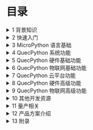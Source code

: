 # 目录

<details>
  <summary>1 背景知识</summary>

- [1.1 物联网和低代码开发](./background/iot-and-low-code.md)

- [1.2 无线通信模块简介](./background/wireless-modules.md)

- [1.3 QuecPython 简介](./background/about-qpy.md)

- [1.4 硬件选型](./background/selection-guide.md)

  </details>

<details>
  <summary>2 快速入门</summary>

- [2.1 准备工作](./quick-start/preparation.md)

- [2.2 上电与连接](./quick-start/boot-and-connect.md)

- [2.3 固件烧录](./quick-start/burn-firmware.md)

- [2.4 QPYcom 基本操作](./quick-start/qpycom-basic.md)

  </details>

<details>
  <summary>3 MicroPython 语言基础</summary>

- [3.1 基本语法规则](./mpy-syntax/rules.md)

- [3.2 变量和运算](./mpy-syntax/vars-and-ops.md)

- [3.3 程序流程控制](./mpy-syntax/flow-control.md)

- [3.4 常用容器类型](./mpy-syntax/containers.md)

- [3.5 函数](./mpy-syntax/functions.md)

  </details>

<details>
  <summary>4 QuecPython 系统功能</summary>

- [4.1 系统信息](./os/os-info.md)

- [4.2 日志功能](./os/log.md)

- [4.3 文件管理](./os/files.md)

- [4.4 时间功能](./os/time.md)

- [4.5 数据格式转换](./os/data-formattng.md)

- [4.6 电源管理](./os/power.md)

- [4.7 内存管理](./os/ram.md)

- [4.8 多线程](./os/threads.md)

  </details>

<details>
  <summary>5 QuecPython 硬件基础功能</summary>

- [5.1 GPIO](./hardware-basic/gpio.md)

- [5.2 外部中断](./hardware-basic/extint.md)

- [5.3 串口](./hardware-basic/uart.md)

- [5.4 I2C](./hardware-basic/i2c.md)

- [5.5 SPI](./hardware-basic/spi.md)

- [5.6 ADC](./hardware-basic/adc.md)

- [5.7 Timer](./hardware-basic/timer.md)

- [5.8 PWM](./hardware-basic/pwm.md)

- [5.9 看门狗](./hardware-basic/wdt.md)

  </details>

<details>
  <summary>6 QuecPython 物联网基础功能</summary>

- [6.1 天线、SIM 卡和网络注册](./iot-basic/preparation.md)

- [6.2 TCP 与 UDP 通信](./iot-basic/tcp-and-udp.md)

- [6.3 HTTP 通信](./iot-basic/http.md)

- [6.4 MQTT 通信](./iot-basic/mqtt.md)

- [6.5 WebSocket 通信](./iot-basic/websocket.md)

- [6.6 通信异常处理](./iot-basic/exceptions.md)

  </details>

<details>
  <summary>7 QuecPython 云平台功能</summary>

- [7.1 移远云](./clouds/quectel.md)

- [7.2 阿里云](./clouds/aliyun.md)

- [7.3 腾讯云](./clouds/tencent.md)

- [7.4 华为云](./clouds/huawei.md)

- [7.5 亚马逊云](./clouds/aws.md)

- [7.6 移动云](./clouds/onenet.md)

- [7.7 电信云](./clouds/ctyun.md)

  </details>

<details>
  <summary>8 QuecPython 硬件高级功能</summary>

- [8.1 屏幕显示](./hardware-advanced/screen.md)

- [8.2 LVGL](./hardware-advanced/lvgl.md)

- [8.3 摄像头](./hardware-advanced/camera.md)

- [8.4 低功耗](./hardware-advanced/pm.md)

- [8.5 音频和 TTS](./hardware-advanced/audio.md)

- [8.6 外接存储](./hardware-advanced/ext-storage.md)

- [8.7 外接以太网](./hardware-advanced/ext-ethernet.md)

- [8.8 矩阵键盘](./hardware-advanced/matrix-keypad.md)

- [8.9 BT 和 BLE](./hardware-advanced/bt-and-ble.md)

- [8.10 USB 网卡](./hardware-advanced/usb-wireless-card.md)

- [8.11 外接 WiFi](./hardware-advanced/ext-wifi.md)

  </details>

<details>
  <summary>9 QuecPython 物联网高级功能</summary>

- [9.1 APN 和数据拨号](./iot-advanced/apn-and-datacall.md)

- [9.2 语音通话](./iot-advanced/voicecall.md)

- [9.3 短信](./iot-advanced/sms.md)

- [9.4 定位](./iot-advanced/location.md)

- [9.5 OTA 升级](./iot-advanced/ota.md)

- [9.6 AES-128 加解密](./iot-advanced/aes128.md)

  </details>

<details>
  <summary>10 其他开发资源</summary>

- [10.1 QuecPython 编程框架](./other-resources/programming-framework.md)

- [10.2 HeliosSDK](./other-resources/helios-sdk.md)

  </details>

<details>
  <summary>11 量产相关</summary>

- [11.1 脚本加密和固件打包](./mass-production/encryption-and-packaging.md)

- [11.2 备份分区和数据安全区的使用](./mass-production/data-backup.md)

- [11.3 量产工具使用](./mass-production/production-tools.md)

- [11.4 产测工具使用](./mass-production/testing-tools.md)

- [11.5 硬件设计和生产注意事项](./mass-production/considerations.md)

  </details>

<details>
  <summary>12 产品方案介绍</summary>

- [12.1 DTU](./solutions/dtu.md)

- [12.2 定位器](./solutions/tracker.md)

- [12.3 对讲机](./solutions/poc.md)

- [12.4 电表](./solutions/smart-meter.md)

- [12.5 云喇叭](./solutions/payment-speaker.md)

- [12.6 门磁开关](./solutions/door-sensor.md)

- [12.7 学生卡](./solutions/student-card.md)

- [12.8 充电桩](./solutions/charging-pile.md)

  </details>

<details>
  <summary>13 附录</summary>

- [13.1 QuecPython 开发板板载资源列表](./appendix/evb-resources.md)

- [13.2 QuecPython 错误码汇总](./appendix/error-code.md)

- [13.3 QuecPython 异常处理流程](./appendix/exception-handling.md)

  </details>
